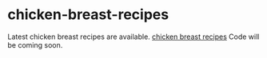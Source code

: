 # chicken-breast-recipes
Latest chicken breast recipes are available. <a href="https://metavideos.com/video/66739740/mozzarella-chicken-breast-recipes">chicken breast recipes</a>
Code will be coming soon.
